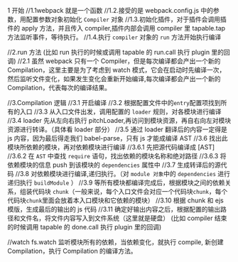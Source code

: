 1 开始
//1.1webpack 就是一个函数
//1.2.接受的是 webpack.config.js 中的参数，用配置参数对象初始化 `Compiler` 对象
//1.3.初始化插件，对于插件会调用插件的 apply 方法，并且传入 compiler,插件内部会调用 compiler 里 tapable.tap 方法监听事件，等待执行。
//1.4.执行 `compiler` 对象的 `run` 方法开始执行编译

//2.run 方法
(比如 run 执行的时候或调用 tapable 的 run.call 执行 plugin 里的回调)
//2.1 虽然 webpack 只有一个 Compiler，但是每次编译都会产出一个新的 Compilation，这里主要是为了考虑到 watch 模式，它会在启动时先编译一次，然后监听文件变化，如果发生变化会重新开始编译,每次编译都会产出一个新的 Compilation，代表每次的编译结果。

//3.Compilation 逻辑
//3.1 开启编译
//3.2 根据配置文件中的`entry`配置项找到所有的入口
//3.3 从入口文件出发，调用配置的 `loader` 规则，对各模块进行编译
//3.4 loader 先从左向右执行 pitchLoader,再访问到模块资源，再自右向左对模块资源进行转译。（具体看 loader 部分）
//3.5 通过 loader 翻译后的内容一定得是 js 内容，因为最后得走我们 babel-parse，只有 js 才能成编译 AST
//3.6 找出此模块所依赖的模块，再对依赖模块进行编译
//3.6.1 先把源代码编译成 [AST]
//3.6.2 在 `AST` 中查找 `require` 语句，找出依赖的模块名称和绝对路径
//3.6.3 将依赖模块的信息 push 到该模块的 `dependencies` 属性中
//3.7 生成转译后的源代码
//3.8 对依赖模块进行编译,递归执行。（对 `module 对象`中的 `dependencies` 进行递归执行 `buildModule` ）
//3.9 等所有模块都编译完成后，根据模块之间的依赖关系，组装代码块 `chunk`（一般来说，每个入口文件会对应一个代码块`chunk`，每个代码块`chunk`里面会放着本入口模块和它依赖的模块）
//3.10 根据 chunk 和 ejs 模版，生成最后的输出的 js 代码
//3.11 确定好输出内容之后，根据配置的输出路径和文件名，将文件内容写入到文件系统（这里就是硬盘）
(比如 compiler 结束的时候调用 tapable 的 done.call 执行 plugin 里的回调)

//watch
fs.watch 监听模块所有的依赖，当依赖变化，就执行 compile, 新创建 Compilation，执行 Compilation 的编译方法。
